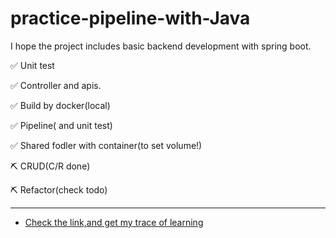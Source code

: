 # practice-pipeline-with-Java
I hope the project includes basic backend development with spring boot.

✅ Unit test
  
✅ Controller and apis.  
  
✅ Build by docker(local)
  
✅ Pipeline( and unit test)
  
✅ Shared fodler with container(to set volume!)

⛏ CRUD(C/R done)

⛏ Refactor(check todo)

---
- [Check the link,and get my trace of learning](https://github.com/JustSleepTilSunSet/practice-pipeline-with-Java/issues/4)
